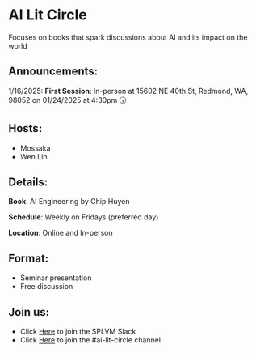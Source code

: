 # AI Lit Circle
Focuses on books that spark discussions about AI and its impact on the world

## Announcements:

1/16/2025: **First Session**: In-person at 15602 NE 40th St, Redmond, WA, 98052 on 01/24/2025 at 4:30pm 🕟

## Hosts:

- Mossaka
- Wen Lin

## Details:

**Book**: AI Engineering by Chip Huyen

**Schedule**: Weekly on Fridays (preferred day)

**Location**: Online and In-person

## Format:
- Seminar presentation
- Free discussion

## Join us:

- Click [Here](https://join.slack.com/t/splvm/shared_invite/zt-11c7tkyoy-gNOtZWwSZsE2UFOtXBw2Wg ) to join the SPLVM Slack
- Click [Here](https://splvm.slack.com/archives/C0887B8V7S4) to join the #ai-lit-circle channel 

